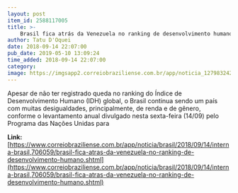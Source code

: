 ```yaml
---
layout: post
item_id: 2588117005
title: >-
    Brasil fica atrás da Venezuela no ranking de desenvolvimento humano
author: Tatu D'Oquei
date: 2018-09-14 22:07:00
pub_date: 2019-05-10 13:09:24
time_added: 2018-09-14 22:07:00
category: 
image: https://imgsapp2.correiobraziliense.com.br/app/noticia_127983242361/2018/09/14/706059/20180914190657782932e.jpg
---
```


Apesar de não ter registrado queda no ranking do Índice de Desenvolvimento Humano (IDH) global, o Brasil continua sendo um país com muitas desigualdades, principalmente, de renda e de gênero, conforme o levantamento anual divulgado nesta sexta-feira (14/09) pelo Programa das Nações Unidas para

**Link:** [https://www.correiobraziliense.com.br/app/noticia/brasil/2018/09/14/interna-brasil,706059/brasil-fica-atras-da-venezuela-no-ranking-de-desenvolvimento-humano.shtml](https://www.correiobraziliense.com.br/app/noticia/brasil/2018/09/14/interna-brasil,706059/brasil-fica-atras-da-venezuela-no-ranking-de-desenvolvimento-humano.shtml)

